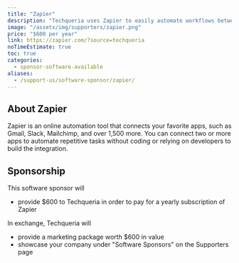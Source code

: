 ```yaml
---
title: "Zapier"
description: "Techqueria uses Zapier to easily automate workflows between hundreds of different applications."
image: "/assets/img/supporters/zapier.png"
price: "$600 per year"
link: https://zapier.com/?source=techqueria
noTimeEstimate: true
toc: true
categories:
  - sponsor-software-available
aliases:
  - /support-us/software-sponsor/zapier/
---
```


## About Zapier

Zapier is an online automation tool that connects your favorite apps, such as Gmail, Slack, Mailchimp, and over 1,500 more. You can connect two or more apps to automate repetitive tasks without coding or relying on developers to build the integration.

## Sponsorship

This software sponsor will

- provide $600 to Techqueria in order to pay for a yearly subscription of Zapier

In exchange, Techqueria will

- provide a marketing package worth $600 in value
- showcase your company under "Software Sponsors" on the Supporters page
